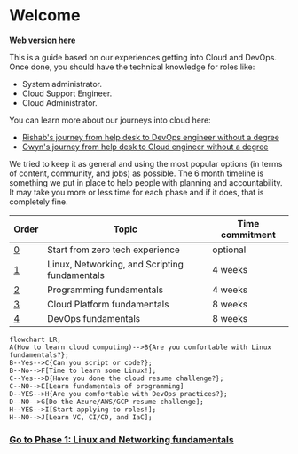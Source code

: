 # Welcome

**[Web version here](https://learntocloud.guide)**

This is a guide based on our experiences getting into Cloud and DevOps. Once done, you should have the technical knowledge for roles like:

- System administrator.
- Cloud Support Engineer.
- Cloud Administrator.

You can learn more about our journeys into cloud here:
- [Rishab's journey from help desk to DevOps engineer without a degree](https://youtu.be/LZuWZ0SBYm8) 
- [Gwyn's journey from help desk to Cloud engineer without a degree](https://youtu.be/kluKaLXJ2lg)

We tried to keep it as general and using the most popular options (in terms of content, community, and jobs) as possible. The 6 month timeline is something we put in place to help people with planning and accountability. It may take you more or less time for each phase and if it does, that is completely fine.


| Order | Topic                           | Time commitment |
|-------|---------------------------------|-------------------|
| [0](phase0/README.md)     | Start from zero tech experience  | optional 
| [1](phase1/README.md)     | Linux, Networking, and Scripting fundamentals | 4 weeks           |
| [2](phase2/README.md)     | Programming fundamentals | 4 weeks           |
| [3](phase3/README.md)    | Cloud Platform fundamentals| 8 weeks           |
| [4](phase4/README.md)     | DevOps fundamentals         | 8 weeks           |

```mermaid-example
flowchart LR;
A(How to learn cloud computing)-->B{Are you comfortable with Linux fundamentals?};
B--Yes-->C{Can you script or code?};
B--No-->F[Time to learn some Linux!];
C--Yes-->D{Have you done the cloud resume challenge?};
C--NO-->E[Learn fundamentals of programming]
D--YES-->H{Are you comfortable with DevOps practices?};
D--NO-->G[Do the Azure/AWS/GCP resume challenge];
H--YES-->I[Start applying to roles!];
H--NO-->J[Learn VC, CI/CD, and IaC];
```


### [Go to Phase 1: Linux and Networking fundamentals](phase1/README.md)
